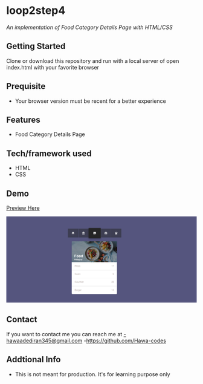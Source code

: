 # loop2step4
*An implementation of Food Category Details Page with HTML/CSS*

## Getting Started
Clone or download this repository and run with a local server of open index.html with your favorite browser

## Prequisite
- Your browser version must be recent for a better experience

## Features
- Food Category Details Page

## Tech/framework used
- HTML
- CSS

## Demo
[Preview Here](https://rawcdn.githack.com/Hawa-codes/Loop2-step4/refs/heads/main/index.html)

![screenshot](./img/Screenshot.png)
## Contact
If you want to contact me you can reach me at
-hawaadediran345@gmail.com
-https://github.com/Hawa-codes

## Addtional Info
- This is not meant for production. It's for learning purpose only